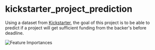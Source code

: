 # kickstarter_project_prediction
Using a dataset from <a href="https://www.kaggle.com/datasets/kemical/kickstarter-projects" target="_blank">Kickstarter</a>, the goal of this project is to be able to predict if a project will get sufficient funding from the backer's before deadline.

![Feature Importances](.assets/feaure_importances.png)
